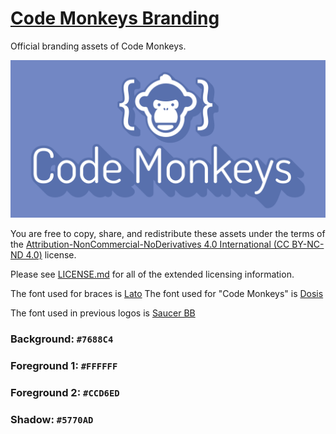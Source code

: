 [Code Monkeys Branding](https://github.com/CodeMonkeys-Community/branding?)
==========================================================================

Official branding assets of Code Monkeys.

![Banner](banner.png)

You are free to copy, share, and redistribute these assets under the terms of
the [Attribution-NonCommercial-NoDerivatives 4.0 International (CC BY-NC-ND
4.0)](https://creativecommons.org/licenses/by-nc-nd/4.0/) license.

Please see [LICENSE.md](LICENSE.md) for all of the extended licensing
information.

The font used for braces is [Lato](https://fonts.google.com/specimen/Lato)
The font used for "Code Monkeys" is [Dosis](https://fonts.google.com/specimen/Dosis)

The font used in previous logos is [Saucer BB](http://www.fontspace.com/blambot/saucer-bb)

### Background: `#7688C4`
### Foreground 1: `#FFFFFF`
### Foreground 2: `#CCD6ED`
### Shadow: `#5770AD`
